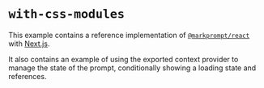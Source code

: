 # `with-css-modules`

This example contains a reference implementation of [`@markprompt/react`](../../packages/react/README.md) with [Next.js](https://nextjs.org).

It also contains an example of using the exported context provider to manage the state of the prompt, conditionally showing a loading state and references.
